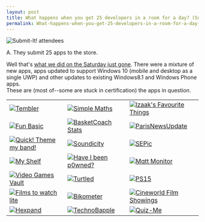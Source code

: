 ```yaml
---
layout: post
title: What happens when you get 25 developers in a room for a day? (Submit-It!)
permalink: What-happens-when-you-get-25-developers-in-a-room-for-a-day-Submit-It
---
```


![Submit-It! attendees](http://photos2.meetupstatic.com/photos/event/8/5/c/4/600_444154244.jpeg)

A. They submit 25 apps to the store.

Well that's [what we did on the Saturday just gone](http://www.meetup.com/wpuguk/events/225592021/). There were a mixture of new apps, apps updated to support Windows 10 (mobile and desktop as a single UWP) and other updates to existing Windows8.1 and Windows Phone apps.  
These are (most of--some are stuck in certification) the apps in question.

|     |     |     |
| --- | --- | --- |
| [![Tembler](https://store-images.s-microsoft.com/image/apps.12770.9007199266274576.c2372ac7-aa72-4a0a-8d26-09db0394e719.2bfd3d64-9351-4fe9-bf9e-d83257c5d226?w=191&h=191)](https://www.microsoft.com/en-gb/store/apps/tembler/9wzdncrfjtnc) | [![Simple Maths](https://store-images.s-microsoft.com/image/apps.57406.13510798886691084.22040f0c-a19c-4402-aa5f-bda0ba4dcabe.cbb8e2c2-3095-4416-a73a-8fd8b4179e71?w=191&h=191)](https://www.microsoft.com/en-gb/store/apps/simple-maths/9nblggh69l7t) | [![Izaak's Favourite Things](https://store-images.microsoft.com/image/apps.42375.13510798884269663.a03a3da1-4322-4122-83c2-4fd67f43afa7.6eb96b13-ba52-4f6e-aa45-27af40067d34?w=191&h=191)](https://www.microsoft.com/en-gb/store/apps/izaaks-favourite-things/9nblggh3gpk6) |
| [![Fun Basic](https://store-images.microsoft.com/image/apps.21969.13510798882430104.6372d930-5ec8-423f-a53e-dfb2a65dc14b.83192f9b-0aef-4e9a-a18e-d677c4001a56?w=191&h=191)](https://www.microsoft.com/en-gb/store/apps/fun-basic/9nblggh168n7) | [![BasketCoach Stats](https://store-images.s-microsoft.com/image/apps.25819.13510798886693621.ca61b867-64fb-4014-9941-f849ae314fd6.7c3a406b-94c6-46ee-9843-520de83d80c5?w=191&h=191)](https://www.microsoft.com/store/apps/9NBLGGH69PF0) | [![ParisNewsUpdate](https://store-images.s-microsoft.com/image/apps.3285.13510798886694942.b30b5287-e0c4-4e75-8fe5-9286e52bf1bd.2bf70022-9397-4b16-a5ff-50beb8da8e37?w=191&h=191)](https://www.microsoft.com/store/apps/9nblggh69g09) |
| [![Quick! Theme my band!](https://store-images.s-microsoft.com/image/apps.22979.13510798886695320.911cb259-faed-44dc-baa0-2b39182152b5.aa939375-4b4c-49ea-a873-c25f803dddf0?w=191&h=191)](https://www.microsoft.com/store/apps/9nblggh69fv7) | [![Soundicity](https://store-images.s-microsoft.com/image/apps.44712.13510798882998680.785d1940-144e-48f5-9f19-998753e24116.eaf0b82f-da1c-4201-a4f2-aedac4691679?w=191&h=191)](https://www.microsoft.com/en-GB/store/apps/Soundicity/9NBLGGH0G0HF) | [![SEPic](https://store-images.s-microsoft.com/image/apps.64986.13510798886694120.479e3bb5-457c-42ae-b6b9-798d5362f5fb.97941363-b19c-4774-8fa1-5f327a16f3ed?w=191&h=191)](https://www.microsoft.com/store/apps/9nblggh69mpp) |
| [![My Shelf](https://store-images.s-microsoft.com/image/apps.25164.9007199266547248.e2bb46d1-4569-4894-85dd-ad72e8e225c6.00b520df-f602-4ad5-9d26-fae351ed5c76?w=191&h=191)](https://www.microsoft.com/store/apps/9wzdncrdr8rz) | [![Have I been p0wned?](https://store-images.s-microsoft.com/image/apps.17364.13510798886695364.a1ace402-5b40-4f05-851b-ad7f3c260b79.12337e92-f3d4-43f9-9d37-7a8c26010860?w=191&h=191)](https://www.microsoft.com/store/apps/9nblggh69fr5) | [![Mqtt Monitor](https://store-images.s-microsoft.com/image/apps.59841.13510798886695418.aca90a1d-629b-443b-b45c-74b56b6b8aef.dffd9340-f294-41d4-bd7f-36b0baaba7e8?w=191&h=191)](https://www.microsoft.com/store/apps/9nblggh69fqz) |
| [![Video Games Vault](https://store-images.s-microsoft.com/image/apps.41797.13510798886679035.1fca634b-d707-4c3f-98a2-597efd56fdd9.25a3e660-5599-48b1-aa62-50f26566e2ea?w=191&h=191)](https://www.microsoft.com/store/apps/9nblggh68tjs) | [![Turtled](https://store-images.s-microsoft.com/image/apps.44510.13510798886695447.c9018d24-dcfa-4935-822d-6f136c72cadc.abf54952-4fa6-4550-8eed-039c38b5db75?w=191&h=191)](https://www.microsoft.com/store/apps/9nblggh69gk2) | [![PS15](https://store-images.s-microsoft.com/image/apps.52794.13510798886695596.06359cc7-2de8-4dd8-a35c-d4433fbd633c.cae7623f-a5ff-4324-b37f-f3ff9884ebb7?w=191&h=191)](https://www.microsoft.com/store/apps/9nblggh69GN3) |
| [![Films to watch lite](https://store-images.s-microsoft.com/image/apps.618.13510798886695592.cc8fc38e-1fb0-4d7b-bccd-e1630a1f87b2.935ffbed-c8c3-4875-8b84-fe1968207da5?w=191&h=191)](https://www.microsoft.com/store/apps/9nblggh69gn7) | [![Bikometer](https://store-images.s-microsoft.com/image/apps.38703.13510798884382064.58b5c8cc-07c5-454c-8f88-ef827d6ea675.59b07eb4-4987-4cc0-9ba4-6bae9c1152ae?w=191&h=191)](https://www.microsoft.com/store/apps/9nblggh3ltt5) | [![Cineworld Film Showings](https://store-images.s-microsoft.com/image/apps.61071.13510798886659722.d0df340c-40f6-456a-af96-ecf3ffca8291.18bec2ae-d647-4a93-b3b0-919a09d5323c?w=191&h=191)](https://www.microsoft.com/store/apps/9nblggh68cpc) |
| [![Hexpand](https://store-images.microsoft.com/image/apps.62581.13510798884263794.3d9135d0-5ea6-4b9f-935d-4df2c19fccf7.0ef3db65-de72-495c-bd35-f334ec6ba26a?w=191&h=191)](https://www.microsoft.com/store/apps/9nblggh3g59m) | [![TechnoBapple](https://store-images.s-microsoft.com/image/apps.34578.13510798886695654.f1767e10-2910-4dea-a89e-0387cc7e4963.ef7b38a0-a842-43c0-be7f-c4aee180947f?w=191&h=191)](https://www.microsoft.com/store/apps/9nblggh69gkm) | [![Quiz-Me](https://store-images.s-microsoft.com/image/apps.60237.13510798886693605.9e01597b-9032-4607-b8e7-7dcc9a15ce62.3d949989-3cd7-4067-8824-b4c833f06de0?w=191&h=191)](https://www.microsoft.com/store/apps/9nblggh69pdg) |
